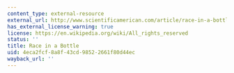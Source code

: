 ```yaml
---
content_type: external-resource
external_url: http://www.scientificamerican.com/article/race-in-a-bottle/
has_external_license_warning: true
license: https://en.wikipedia.org/wiki/All_rights_reserved
status: ''
title: Race in a Bottle
uid: 4eca2fcf-8a8f-43cd-9852-2661f80d44ec
wayback_url: ''
---
```

